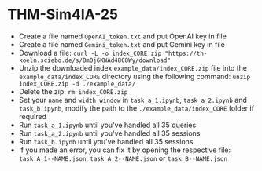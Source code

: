 # THM-Sim4IA-25

* Create a file named `OpenAI_token.txt` and put OpenAI key in file
* Create a file named `Gemini_token.txt` and put Gemini key in file
* Download a file:
  `curl -L -o index_CORE.zip "https://th-koeln.sciebo.de/s/8m0j6KWAd48C8Wy/download"`
* Unzip the downloaded index `example_data/index_CORE.zip` file into the `example_data/index_CORE` directory using the following command:
  `unzip index_CORE.zip -d ./example_data/`
* Delete the zip:
  `rm index_CORE.zip`
* Set your `name` and `width_window` in `task_a_1.ipynb`, `task_a_2.ipynb` and `task_b.ipynb`, modify the path to the `./example_data/index_CORE` folder if required
* Run `task_a_1.ipynb` until you've handled all 35 queries
* Run `task_a_2.ipynb` until you've handled all 35 sessions
* Run `task_b.ipynb` until you've handled all 35 sessions
* If you made an error, you can fix it by opening the respective file: `task_A_1--NAME.json`, `task_A_2--NAME.json` or `task_B--NAME.json`